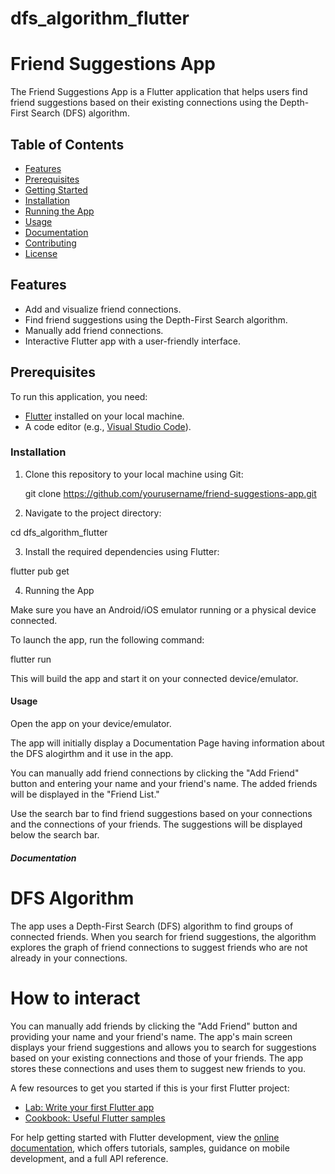 # dfs_algorithm_flutter

# Friend Suggestions App

The Friend Suggestions App is a Flutter application that helps users find friend suggestions based on their existing connections using the Depth-First Search (DFS) algorithm.

## Table of Contents
- [Features](#features)
- [Prerequisites](#prerequisites)
- [Getting Started](#getting-started)
- [Installation](#installation)
- [Running the App](#running-the-app)
- [Usage](#usage)
- [Documentation](#documentation)
- [Contributing](#contributing)
- [License](#license)

## Features

- Add and visualize friend connections.
- Find friend suggestions using the Depth-First Search algorithm.
- Manually add friend connections.
- Interactive Flutter app with a user-friendly interface.

## Prerequisites

To run this application, you need:

- [Flutter](https://flutter.dev/) installed on your local machine.
- A code editor (e.g., [Visual Studio Code](https://code.visualstudio.com/)).

### Installation

1. Clone this repository to your local machine using Git:

   git clone https://github.com/yourusername/friend-suggestions-app.git

2. Navigate to the project directory:

  cd dfs_algorithm_flutter

3. Install the required dependencies using Flutter:

  flutter pub get
  
4. Running the App

Make sure you have an Android/iOS emulator running or a physical device connected.

To launch the app, run the following command:

  flutter run

This will build the app and start it on your connected device/emulator.

#### Usage
Open the app on your device/emulator.

The app will initially display a Documentation Page having information about the DFS alogirthm and it use in the app.

You can manually add friend connections by clicking the "Add Friend" button and entering your name and your friend's name. The added friends will be displayed in the "Friend List."

Use the search bar to find friend suggestions based on your connections and the connections of your friends. The suggestions will be displayed below the search bar.

##### Documentation

  # DFS Algorithm

The app uses a Depth-First Search (DFS) algorithm to find groups of connected friends. When you search for friend suggestions, the algorithm explores the graph of friend connections to suggest friends who are not already in your connections.

# How to interact
You can manually add friends by clicking the "Add Friend" button and providing your name and your friend's name.
The app's main screen displays your friend suggestions and allows you to search for suggestions based on your existing connections and those of your friends.
The app stores these connections and uses them to suggest new friends to you.

A few resources to get you started if this is your first Flutter project:

- [Lab: Write your first Flutter app](https://docs.flutter.dev/get-started/codelab)
- [Cookbook: Useful Flutter samples](https://docs.flutter.dev/cookbook)

For help getting started with Flutter development, view the
[online documentation](https://docs.flutter.dev/), which offers tutorials,
samples, guidance on mobile development, and a full API reference.
